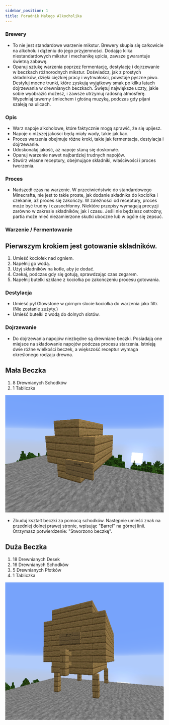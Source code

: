 ```yaml
---
sidebar_position: 1
title: Poradnik Małego Alkocholika
---
```

### Brewery
- To nie jest standardowe warzenie mikstur. Brewery skupia się całkowicie na alkoholu i dążeniu do jego przyjemności. Dodając kilka niestandardowych mikstur i mechanikę upicia, zawsze gwarantuje świetną zabawę.
- Opanuj sztukę warzenia poprzez fermentację, destylację i dojrzewanie w beczkach różnorodnych mikstur. Doświadcz, jak z prostych składników, dzięki ciężkiej pracy i wytrwałości, powstaje pyszne piwo. Destyluj mocne trunki, które zyskują wyjątkowy smak po kilku latach dojrzewania w drewnianych beczkach. Świętuj największe uczty, jakie sobie wyobrazić możesz, i zawsze utrzymuj radosną atmosferę. Wypełniaj tawerny śmiechem i głośną muzyką, podczas gdy pijani szaleją na ulicach.

### Opis 
- Warz napoje alkoholowe, które faktycznie mogą sprawić, że się upijesz.
- Napoje o niższej jakości będą miały wady, takie jak kac.
- Proces warzenia obejmuje różne kroki, takie jak fermentacja, destylacja i dojrzewanie.
- Udoskonalaj jakość, aż napoje staną się doskonałe.
- Opanuj warzenie nawet najbardziej trudnych napojów.
- Stwórz własne receptury, obejmujące składniki, właściwości i proces tworzenia.

### Proces 
- Nadszedł czas na warzenie. W przeciwieństwie do standardowego Minecrafta, nie jest to takie proste, jak dodanie składnika do kociołka i czekanie, aż proces się zakończy. W zależności od receptury, proces może być trudny i czasochłonny. Niektóre przepisy wymagają precyzji zarówno w zakresie składników, jak i czasu. Jeśli nie będziesz ostrożny, partia może mieć niezamierzone skutki uboczne lub w ogóle się zepsuć.

### Warzenie / Fermentowanie 
## Pierwszym krokiem jest gotowanie składników.
1. Umieść kociołek nad ogniem.
2. Napełnij go wodą.
3. Użyj składników na kotle, aby je dodać.
4. Czekaj, podczas gdy się gotują, sprawdzając czas zegarem.
5. Napełnij butelki szklane z kociołka po zakończeniu procesu gotowania.

### Destylacja 
- Umieść pył Glowstone w górnym slocie kociołka do warzenia jako filtr. (Nie zostanie zużyty.)
- Umieść butelki z wodą do dolnych slotów.

### Dojrzewanie 
- Do dojrzewania napojów niezbędne są drewniane beczki. Posiadają one miejsce na składowanie napojów podczas procesu starzenia. Istnieją dwie różne wielkości beczek, a większość receptur wymaga określonego rodzaju drewna.
## Mała Beczka 
1. 8 Drewnianych Schodków 
2. 1 Tabliczka

![Mała Beczka](./img/barrel1.png)

- Zbuduj kształt beczki za pomocą schodków. Następnie umieść znak na przedniej dolnej prawej stronie, wpisując "Barrel" na górnej linii. Otrzymasz potwierdzenie: "Stworzono beczkę".
## Duża Beczka
1. 18 Drewnianych Desek
2. 16 Drewnianych Schodków 
3. 5 Drewnianych Płotków
4. 1 Tabliczka 

![Duża Beczka](./img/barrel2.png)
